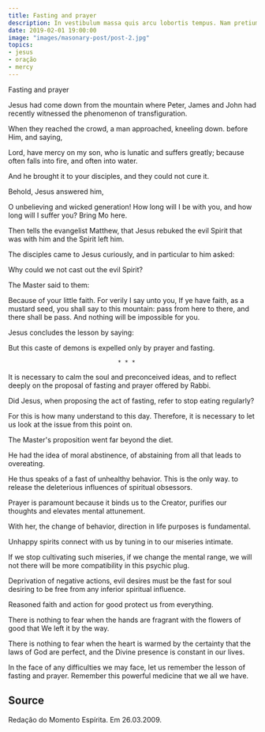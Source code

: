 ```yaml
---
title: Fasting and prayer
description: In vestibulum massa quis arcu lobortis tempus. Nam pretium arcu in odio vulputate luctus.
date: 2019-02-01 19:00:00
image: "images/masonary-post/post-2.jpg"
topics: 
- jesus
- oração
- mercy
---
```


Fasting and prayer

Jesus had come down from the mountain where Peter, James and John had recently
witnessed the phenomenon of transfiguration.

When they reached the crowd, a man approached, kneeling down.
before Him, and saying,

Lord, have mercy on my son, who is lunatic and suffers greatly; because
often falls into fire, and often into water.

And he brought it to your disciples, and they could not cure it.

Behold, Jesus answered him,

O unbelieving and wicked generation! How long will I be with you, and how long
will I suffer you? Bring Mo here.

Then tells the evangelist Matthew, that Jesus rebuked the evil Spirit that
was with him and the Spirit left him.

The disciples came to Jesus curiously, and in particular to him
asked:

Why could we not cast out the evil Spirit?

The Master said to them:

Because of your little faith. For verily I say unto you, If ye have faith,
as a mustard seed, you shall say to this mountain: pass from here to there, and there shall be
pass. And nothing will be impossible for you.

Jesus concludes the lesson by saying:

But this caste of demons is expelled only by prayer and fasting.

                                   * * *

It is necessary to calm the soul and preconceived ideas, and to reflect deeply
on the proposal of fasting and prayer offered by Rabbi.

Did Jesus, when proposing the act of fasting, refer to stop eating
regularly?

For this is how many understand to this day. Therefore, it is necessary to
let us look at the issue from this point on.

The Master's proposition went far beyond the diet.

He had the idea of ​​moral abstinence, of abstaining from all that
leads to overeating.

He thus speaks of a fast of unhealthy behavior. This is the only way.
to release the deleterious influences of spiritual obsessors.

Prayer is paramount because it binds us to the Creator, purifies our thoughts and
elevates mental attunement.

With her, the change of behavior, direction in life purposes is
fundamental.

Unhappy spirits connect with us by tuning in to our miseries
intimate.

If we stop cultivating such miseries, if we change the mental range, we will not
there will be more compatibility in this psychic plug.

Deprivation of negative actions, evil desires must be the fast for
soul desiring to be free from any inferior spiritual influence.

Reasoned faith and action for good protect us from everything.

There is nothing to fear when the hands are fragrant with the flowers of good that
We left it by the way.

There is nothing to fear when the heart is warmed by the certainty that the laws
of God are perfect, and the Divine presence is constant in our lives.

In the face of any difficulties we may face, let us remember the lesson of
fasting and prayer. Remember this powerful medicine that we all
we have.

## Source
Redação do Momento Espírita.
Em 26.03.2009.
